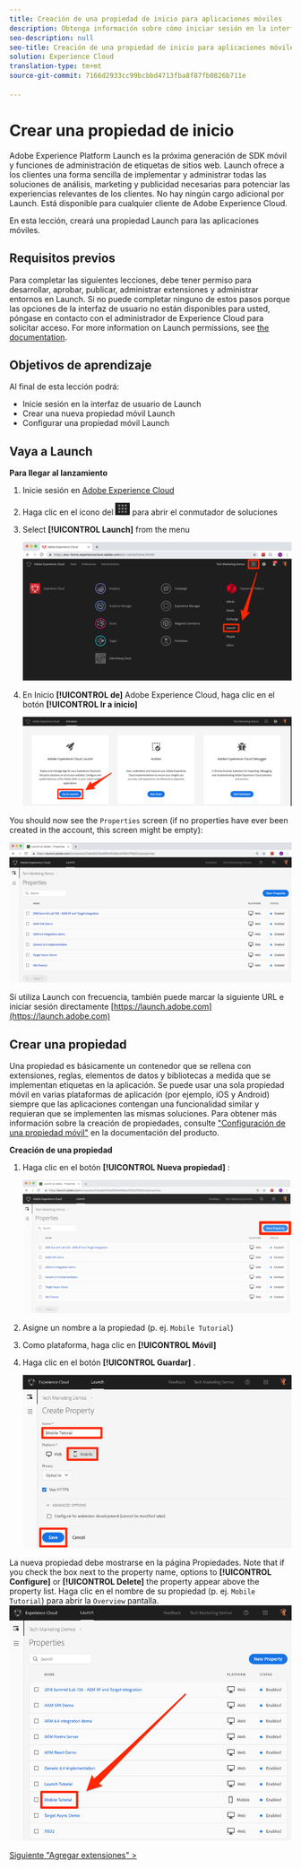 ```yaml
---
title: Creación de una propiedad de inicio para aplicaciones móviles
description: Obtenga información sobre cómo iniciar sesión en la interfaz de Launch y crear una propiedad de lanzamiento móvil. Esta lección forma parte del tutorial Implementación de Experience Cloud en aplicaciones móviles con objetivo C de iOS.
seo-description: null
seo-title: Creación de una propiedad de inicio para aplicaciones móviles
solution: Experience Cloud
translation-type: tm+mt
source-git-commit: 7166d2933cc99bcbbd4713fba8f87fb0826b711e

---
```



# Crear una propiedad de inicio

Adobe Experience Platform Launch es la próxima generación de SDK móvil y funciones de administración de etiquetas de sitios web. Launch ofrece a los clientes una forma sencilla de implementar y administrar todas las soluciones de análisis, marketing y publicidad necesarias para potenciar las experiencias relevantes de los clientes. No hay ningún cargo adicional por Launch. Está disponible para cualquier cliente de Adobe Experience Cloud.

En esta lección, creará una propiedad Launch para las aplicaciones móviles.

## Requisitos previos

Para completar las siguientes lecciones, debe tener permiso para desarrollar, aprobar, publicar, administrar extensiones y administrar entornos en Launch. Si no puede completar ninguno de estos pasos porque las opciones de la interfaz de usuario no están disponibles para usted, póngase en contacto con el administrador de Experience Cloud para solicitar acceso. For more information on Launch permissions, see [the documentation](https://docs.adobe.com/content/help/en/launch/using/reference/admin/user-permissions.html).

## Objetivos de aprendizaje

Al final de esta lección podrá:

* Inicie sesión en la interfaz de usuario de Launch
* Crear una nueva propiedad móvil Launch
* Configurar una propiedad móvil Launch

## Vaya a Launch

**Para llegar al lanzamiento**

1. Inicie sesión en [Adobe Experience Cloud](https://experiencecloud.adobe.com)

1. Haga clic en el icono del ![conmutador de soluciones](images/mobile-launch-solutionSwitcher.png) para abrir el conmutador de soluciones

1. Select **[!UICONTROL Launch]** from the menu

   ![Abra el conmutador de soluciones mediante el icono y haga clic en Activación](images/mobile-launch-solutionSwitcherActivation.png)

1. En Inicio **[!UICONTROL de]** Adobe Experience Cloud, haga clic en el botón **[!UICONTROL Ir a inicio]**

   ![Haga clic en el botón Iniciar](images/mobile-launch-goToLaunch.png)

You should now see the `Properties` screen (if no properties have ever been created in the account, this screen might be empty):

![Pantalla Propiedades](images/mobile-launch-propertiesScreen.png)

Si utiliza Launch con frecuencia, también puede marcar la siguiente URL e iniciar sesión directamente [https://launch.adobe.com](https://launch.adobe.com)

## Crear una propiedad

Una propiedad es básicamente un contenedor que se rellena con extensiones, reglas, elementos de datos y bibliotecas a medida que se implementan etiquetas en la aplicación. Se puede usar una sola propiedad móvil en varias plataformas de aplicación (por ejemplo, iOS y Android) siempre que las aplicaciones contengan una funcionalidad similar y requieran que se implementen las mismas soluciones.  Para obtener más información sobre la creación de propiedades, consulte ["Configuración de una propiedad móvil"](https://aep-sdks.gitbook.io/docs/getting-started/create-a-mobile-property) en la documentación del producto.

**Creación de una propiedad**

1. Haga clic en el botón **[!UICONTROL Nueva propiedad]** :

   ![Haga clic en Nueva propiedad](images/mobile-launch-addNewProperty.png)

1. Asigne un nombre a la propiedad (p. ej. `Mobile Tutorial`)
1. Como plataforma, haga clic en **[!UICONTROL Móvil]**
1. Haga clic en el botón **[!UICONTROL Guardar]** .

   ![Crear una nueva propiedad](images/mobile-launch-newProperty.png)

La nueva propiedad debe mostrarse en la página Propiedades. Note that if you check the box next to the property name, options to **[!UICONTROL Configure]** or **[!UICONTROL Delete]** the property appear above the property list. Haga clic en el nombre de su propiedad (p. ej. `Mobile Tutorial`) para abrir la `Overview` pantalla.
![Haga clic en el nombre de la propiedad para abrirla](images/mobile-launch-openProperty.png)

[Siguiente "Agregar extensiones" &gt;](launch-add-extensions.md)
